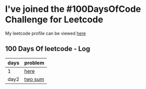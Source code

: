 
# I've joined the #100DaysOfCode Challenge for Leetcode

My leetcode profile can be viewed [here](https://leetcode.com/rohitrana2429/) 


## 100 Days Of leetcode - Log

| days            | problem                                                              |
| ----------------- | ------------------------------------------------------------------ |
| 1             | [here](https://github.com/Rohitrana2429/leetcode/blob/master/Top%20-K-%20Frequent-Elements.java) |
|day2| [two sum](https://github.com/Rohitrana2429/leetcode/blob/master/two-sum.java)|

